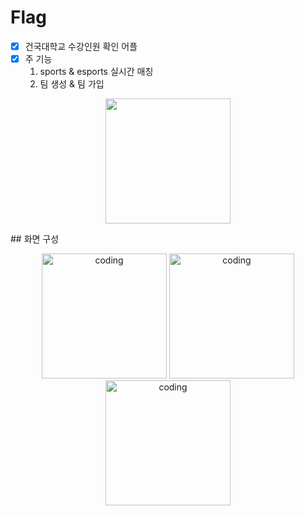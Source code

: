 # Flag
 
- [x] 건국대학교 수강인원 확인 어플
- [x] 주 기능
    1. sports & esports 실시간 매칭
    2. 팀 생성 & 팀 가입
<p align="center">
 <img src="https://user-images.githubusercontent.com/83503188/162800423-bb20aba1-000e-40e0-9814-ab6251ff1b70.png"  width="200px" />
 </p>
## 화면 구성
<p align="center">
<a>
  <img src="https://user-images.githubusercontent.com/83503188/162750521-a2084de6-5b6f-47a3-9039-abbf8cf48686.jpg" alt="coding" width="200px" />
</a>
<a>
  <img src="https://user-images.githubusercontent.com/83503188/162750525-e0d5dae4-5367-42c0-bf5a-206cccf8521c.jpg" alt="coding" width="200px" />
</a>
<a>
  <img src="https://user-images.githubusercontent.com/83503188/162750530-0b3e8a28-5046-4f7b-9ea5-06316da400de.jpg" alt="coding" width="200px" />
</a>


